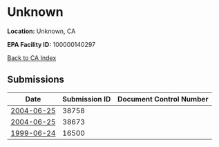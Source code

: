 # Unknown

**Location:** Unknown, CA

**EPA Facility ID:** 100000140297

[Back to CA Index](../../index.md)

## Submissions

| Date | Submission ID | Document Control Number |
|------|--------------|-------------------------|
| [2004-06-25](submissions/38758.md) | 38758 |  |
| [2004-06-25](submissions/38673.md) | 38673 |  |
| [1999-06-24](submissions/16500.md) | 16500 |  |
